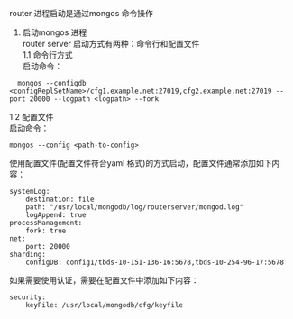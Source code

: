 router 进程启动是通过mongos 命令操作

1. 启动mongos 进程  
router server 启动方式有两种：命令行和配置文件    
1.1 命令行方式  
启动命令：
```
  mongos --configdb <configReplSetName>/cfg1.example.net:27019,cfg2.example.net:27019 --port 20000 --logpath <logpath> --fork
```
1.2 配置文件  
启动命令：
```
mongos --config <path-to-config>
```
使用配置文件(配置文件符合yaml 格式)的方式启动，配置文件通常添加如下内容：
```
systemLog:
    destination: file
    path: "/usr/local/mongodb/log/routerserver/mongod.log"
    logAppend: true
processManagement:
    fork: true
net:
    port: 20000
sharding:
    configDB: config1/tbds-10-151-136-16:5678,tbds-10-254-96-17:5678
```
如果需要使用认证，需要在配置文件中添加如下内容：
```
security:
    keyFile: /usr/local/mongodb/cfg/keyfile
```
